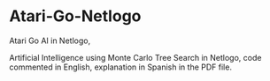 ﻿# Atari-Go-Netlogo
 Atari Go AI in Netlogo,
 
 Artificial Intelligence using Monte Carlo Tree Search in Netlogo, code commented in English, explanation in Spanish in the PDF file.

